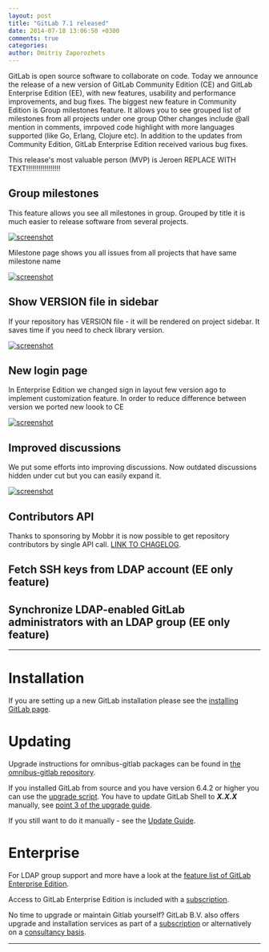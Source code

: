 ```yaml
---
layout: post
title: "GitLab 7.1 released"
date: 2014-07-18 13:06:50 +0300
comments: true
categories: 
author: Dmitriy Zaporozhets
---
```


GitLab is open source software to collaborate on code.
Today we announce the release of a new version of GitLab Community Edition (CE) and GitLab Enterprise Edition (EE), with new features, usability and performance improvements, and bug fixes.
The biggest new feature in Community Edition is Group milestones feature. It allows you to see grouped list of milestones from all projects under one group
Other changes include @all mention in comments, imrpoved code highlight with more languages supported (like Go, Erlang, Clojure etc).
In addition to the updates from Community Edition, GitLab Enterprise Edition received various bug fixes.

This release's most valuable person (MVP) is Jeroen REPLACE WITH TEXT!!!!!!!!!!!!!!!!!


<!--more-->

## Group milestones

This feature allows you see all milestones in group. Grouped by title it is much easier to release software from several projects. 

[![screenshot](/images/7_1/group_milestone.png)](/images/7_1/group_milestone.png) 

Milestone page shows you all issues from all projects that have same milestone name

[![screenshot](/images/7_1/group_milestone_show.png)](/images/7_1/group_milestone_show.png) 

## Show VERSION file in sidebar

If your repository has VERSION file - it will be rendered on project sidebar. It saves time if you need to check library version.

[![screenshot](/images/7_1/version.png)](/images/7_1/version.png) 

## New login page

In Enterprise Edition we changed sign in layout few version ago to implement customization feature. In order to reduce difference between version we ported new loook to CE

[![screenshot](/images/7_1/login.png)](/images/7_1/login.png)

## Improved discussions

We put some efforts into improving discussions. Now outdated discussions hidden under cut but you can easily expand it.

[![screenshot](/images/7_1/discussion.png)](/images/7_1/discussion.png)

## Contributors API

Thanks to sponsoring by Mobbr it is now possible to get repository contributors by single API call. [LINK TO CHAGELOG](https://gitlab.com/gitlab-org/gitlab-ce/blob/7-1-stable/CHANGELOG#L18).

## Fetch SSH keys from LDAP account (EE only feature)


## Synchronize LDAP-enabled GitLab administrators with an LDAP group (EE only feature)


- - -

# Installation

If you are setting up a new GitLab installation please see the [installing GitLab page](https://www.gitlab.com/installation/).

# Updating

Upgrade instructions for omnibus-gitlab packages can be found in [the omnibus-gitlab repository](https://gitlab.com/gitlab-org/omnibus-gitlab/blob/master/doc/update.md).

If you installed GitLab from source and you have version 6.4.2 or higher you can use the [upgrade script](https://gitlab.com/gitlab-org/gitlab-ce/blob/master/doc/update/upgrader.md).
You have to update GitLab Shell to ***X.X.X*** manually, see [point 3 of the upgrade guide](https://gitlab.com/gitlab-org/gitlab-ce/blob/master/doc/update/X.x-to-x.x.md#3-update-gitlab-shell-and-its-config).

If you still want to do it manually - see the [Update Guide](https://gitlab.com/gitlab-org/gitlab-ce/blob/master/doc/update/X.x-to-X.x.md).

# Enterprise

For LDAP group support and more have a look at the [feature list of GitLab Enterprise Edition](http://www.gitlab.com/gitlab-ee/).

Access to GitLab Enterprise Edition is included with a [subscription](http://www.gitlab.com/subscription/).

No time to upgrade or maintain Gitlab yourself?
GitLab B.V. also offers upgrade and installation services as part of a [subscription](http://www.gitlab.com/subscription/) or alternatively on a [consultancy basis](http://www.gitlab.com/consultancy/).

- - -
